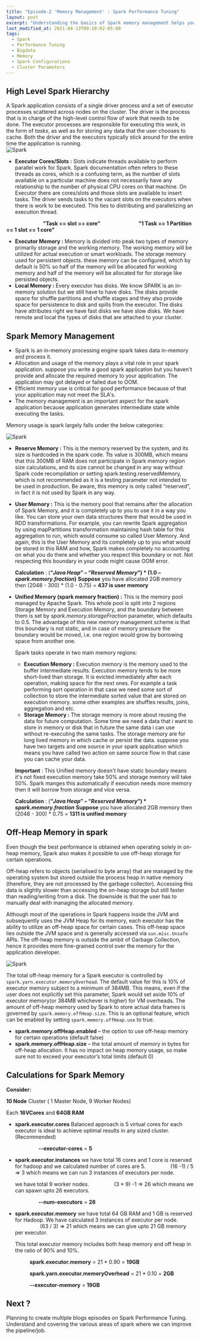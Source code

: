 ```yaml
---
title: "Episode-2 'Memory Management' : Spark Performance Tuning"
layout: post
excerpt: "Understanding the basics of Spark memory management helps you in tuning the configurations of spark to make the best out of the resources available."
last_modified_at: 2021-04-13T09:10:02-05:00
tags:
  - Spark
  - Performance Tuning
  - Bigdata
  - Memory
  - Spark Configurations
  - Cluster Parameters
---
```


## High Level Spark Hierarchy

A Spark application consists of a single driver process and a set of executor processes scattered across nodes on the cluster. The driver is the process that is in charge of the high-level control flow of work that needs to be done. The executor processes are responsible for executing this work, in the form of  _tasks_, as well as for storing any data that the user chooses to cache. Both the driver and the executors typically stick around for the entire time the application is running.
 <br />
![Spark](https://github.com/gurditsingh/blog/blob/gh-pages/_screenshots/spark_hierarchy.png?raw=true)

 - **Executor Cores/Slots :** Slots indicate threads available to perform parallel work for Spark. Spark documentation often refers to these threads as cores, which is a confusing term, as the number of slots available on a particular machine does not necessarily have any relationship to the number of physical CPU cores on that machine. On Executor there are cores/slots and those slots are available to insert tasks. The driver sends tasks to the vacant slots on the executors when there is work to be executed. This ties to distributing and parallelizing an execution thread.

&nbsp;&nbsp;&nbsp;&nbsp;&nbsp;&nbsp;&nbsp;&nbsp;&nbsp;&nbsp;&nbsp;&nbsp;&nbsp;&nbsp;&nbsp;&nbsp;&nbsp;&nbsp;&nbsp;&nbsp;&nbsp;&nbsp;&nbsp;&nbsp; **"Task ==  slot  == core"**
&nbsp;&nbsp;&nbsp;&nbsp;&nbsp;&nbsp;&nbsp;&nbsp;&nbsp;&nbsp;&nbsp;&nbsp;&nbsp;&nbsp;&nbsp;&nbsp;&nbsp;&nbsp;&nbsp;&nbsp;&nbsp;&nbsp;&nbsp;&nbsp; **"1 Task == 1 Partition == 1 slot == 1 core"**

 - **Executor Memory :**  Memory is divided into peak two types of memory primarily storage and the working memory. The working memory will be utilized for actual execution or smart workloads. The storage memory used for persistent objects. these memory can be configured, which by default is 50% so half of the memory will be allocated for working memory and half of the memory will be allocated for for storage like persisted objects.
 - **Local Memory :** Every executor has disks. We know SPARK is an in-memory solution but we still have to have disks. The disks provide space for shuffle partitions and shuffle stages and they also provide space for persistence to disk and spills from the executor. The disks have attributes right we have fast disks we have slow disks. We have remote and local the types of disks that are attached to your cluster.

## Spark Memory Management

 - Spark is an in-memory processing engine spark takes data in-memory and process it.
 - Allocation and usage of the memory plays a vital role in your spark application. suppose you write a good spark application but you haven't provide and allocate the required memory to your application. The application may got delayed or failed due to OOM.
 - Efficient memory use is critical for good performance because of that your application may not meet the SLA's.
 - The memory management is an important aspect for the spark application because application generates intermediate state while executing the tasks.

Memory usage is spark largely falls under the below categories:

![Spark](https://github.com/gurditsingh/blog/blob/gh-pages/_screenshots/spark_memory_mg.png?raw=true)
 

 - **Reserve Memory :** This is the memory reserved by the system, and its size is hardcoded in the spark code. Tts value is 300MB, which means that this 300MB of RAM does not participate in Spark memory region size calculations, and its size cannot be changed in any way without Spark code recompilation or setting  spark.testing.reservedMemory, which is not recommended as it is a testing parameter not intended to be used in production. Be aware, this memory is only called “reserved”, in fact it is not used by Spark in any way.
 - **User Memory :** This is the memory pool that remains after the allocation of Spark Memory, and it is completely up to you to use it in a way you like. You can store your own data structures there that would be used in RDD transformations. For example, you can rewrite Spark aggregation by using mapPartitions transformation maintaining hash table for this aggregation to run, which would consume so called User Memory. And again, this is the User Memory and its completely up to you what would be stored in this RAM and how, Spark makes completely no accounting on what you do there and whether you respect this boundary or not. Not respecting this boundary in your code might cause OOM error.

	**Calculation** : (**“_Java Heap_” – “_Reserved Memory_”) * (1.0 –  _spark.memory.fraction_)**
	**Suppose** you have allocated 2GB memory then (2048 - 300) * (1.0 - 0.75) = **437 is user memory**

 - **Unified Memory (spark memory fraction) :**  This is the memory pool managed by Apache Spark. This whole pool is split into 2 regions Storage Memory and Execution Memory, and the boundary between them is set by  _spark.memory.storageFraction_  parameter, which defaults to 0.5. The advantage of this new memory management scheme is that this boundary is not static, and in case of memory pressure the boundary would be moved, i.e. one region would grow by borrowing space from another one.

	Spark tasks operate in two main memory regions:
	 - **Execution Memory :**  Execution memory is the memory used to the buffer intermediate results. Execution memory tends to be more short-lived than storage. It is evicted immediately after each operation, making space for the next ones. For example a task performing sort operation in that case we need some sort of collection to store the intermediate sorted value  that are stored on execution memory. some other examples are shuffles results, joins, aggregation and etc.
	 - **Storage Memory :** The storage memory is more about reusing the data for future computation. Some time we need a data that i want to store in memory or disk that in future the same data i can use without re-executing the same tasks. The storage memory are for long lived memory in which cache or persist the data. suppose you have two targets and one source in your spark application which means you have called two action on same source flow in that case you can cache your data.

	**Important** : This Unified memory doesn't have static boundary means it's not fixed execution memory take 50% and storage memory will take 50%. Spark manges this automatically if execution needs more memory then it will borrow from storage and vice versa.
	
	**Calculation** : (**“_Java Heap_” – “_Reserved Memory_”) * _spark.memory.fraction_**
	**Suppose** you have allocated 2GB memory then (2048 - 300) * 0.75 = **1311 is unified memory**
	 
## Off-Heap Memory in spark
Even though the best performance is obtained when operating solely in on-heap memory, Spark also makes it possible to use off-heap storage for certain operations.

Off-heap refers to objects (serialised to byte array) that are managed by the operating system but stored outside the process heap in native memory (therefore, they are not processed by the garbage collector). Accessing this data is slightly slower than accessing the on-heap storage but still faster than reading/writing from a disk. The downside is that the user has to manually deal with managing the allocated memory.

Although most of the operations in Spark happens inside the JVM and subsequently uses the JVM Heap for its memory, each executor has the ability to utilize an off-heap space for certain cases. This off-heap space lies outside the JVM space and is generally accessed via  `sun.misc.Unsafe`  APIs. The off-heap memory is outside the ambit of Garbage Collection, hence it provides more fine-grained control over the memory for the application developer.

![Spark](https://github.com/gurditsingh/blog/blob/gh-pages/_screenshots/spark_off_heap_mm.png?raw=true)

The total off-heap memory for a Spark executor is controlled by `spark.yarn.executor.memoryOverhead`. The default value for this is 10% of executor memory subject to a minimum of 384MB. This means, even if the user does not explicitly set this parameter, Spark would set aside 10% of executor memory(or 384MB whichever is higher) for VM overheads. The amount of off-heap memory used by Spark to store actual data frames is governed by `spark.memory.offHeap.size`. This is an optional feature, which can be enabled by setting `spark.memory.offHeap.use` to true.

 - **spark.memory.offHeap.enabled** – the option to use off-heap memory for certain operations (default false)
 - **spark.memory.offHeap.size** – the total amount of memory in bytes for off-heap allocation. It has no impact on heap memory usage, so
   make sure not to exceed your executor’s total limits (default 0)

## Calculations for Spark Memory
**Consider:**

**10 Node** Cluster ( 1 Master Node, 9 Worker Nodes)

Each **16VCores** and **64GB RAM**

 - **spark.executor.cores** Balanced approach is 5 virtual cores for each executor is ideal to achieve optimal results in any sized cluster. (Recommended)
 
	  &nbsp;&nbsp;&nbsp;&nbsp;&nbsp;&nbsp;&nbsp;&nbsp;&nbsp;&nbsp;&nbsp;&nbsp;&nbsp;&nbsp;&nbsp;&nbsp;**--executor-cores** = **5**
	
	
 - **spark.executor.instances** 
	 we have total 16 cores and 1 core is reserved for hadoop and we calculated number of cores are 5.
	&nbsp;&nbsp;&nbsp;&nbsp;&nbsp;&nbsp;&nbsp;&nbsp;&nbsp;&nbsp;&nbsp;&nbsp;&nbsp;&nbsp;&nbsp;&nbsp;(16 -1) / 5 => 3 which means we can run 3 instances of executors per node.
	
	we have total 9 worker nodes.
	&nbsp;&nbsp;&nbsp;&nbsp;&nbsp;&nbsp;&nbsp;&nbsp;&nbsp;&nbsp;&nbsp;&nbsp;&nbsp;&nbsp;&nbsp;&nbsp;(3 * 9) -1 => 26 which means we can spawn upto 26 executors.
  
	  &nbsp;&nbsp;&nbsp;&nbsp;&nbsp;&nbsp;&nbsp;&nbsp;&nbsp;&nbsp;&nbsp;&nbsp;&nbsp;&nbsp;&nbsp;&nbsp;**--num-executors** = **26**
		 
		 
 - **spark.executor.memory**
	we have total 64 GB RAM and 1 GB is reserved for Hadoop. We have calculated 3 instances of executor per node.
	&nbsp;&nbsp;&nbsp;&nbsp;&nbsp;&nbsp;&nbsp;&nbsp;&nbsp;&nbsp;&nbsp;&nbsp;&nbsp;&nbsp;&nbsp;&nbsp; (63 / 3) => 21 which means we can give upto 21 GB memory per executor.
	 
	This total executor memory includes both heap memory and off heap in the ratio of 90% and 10%.

&nbsp;&nbsp;&nbsp;&nbsp;&nbsp;&nbsp;&nbsp;&nbsp;&nbsp;&nbsp;&nbsp;&nbsp;&nbsp;&nbsp;&nbsp;&nbsp;**spark.executor.memory**  = 21 * 0.90 =  **19GB**

&nbsp;&nbsp;&nbsp;&nbsp;&nbsp;&nbsp;&nbsp;&nbsp;&nbsp;&nbsp;&nbsp;&nbsp;&nbsp;&nbsp;&nbsp;&nbsp;**spark.yarn.executor.memoryOverhead**  = 21 * 0.10 =  **2GB**

&nbsp;&nbsp;&nbsp;&nbsp;&nbsp;&nbsp;&nbsp;&nbsp;&nbsp;&nbsp;&nbsp;&nbsp;&nbsp;&nbsp;&nbsp;&nbsp;**--executor-memory** = **19GB**

## Next ?

Planning to create multiple blogs episodes on Spark Performance Tuning. Understand and covering the various areas of spark where we can improve the pipeline/job.
